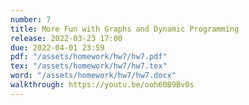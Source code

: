 ```yaml
---
number: 7
title: More Fun with Graphs and Dynamic Programming
release: 2022-03-23 17:00
due: 2022-04-01 23:59
pdf: "/assets/homework/hw7/hw7.pdf"
tex: "/assets/homework/hw7/hw7.tex"
word: "/assets/homework/hw7/hw7.docx"
walkthrough: https://youtu.be/ooh60B9Bv0s
---
```

